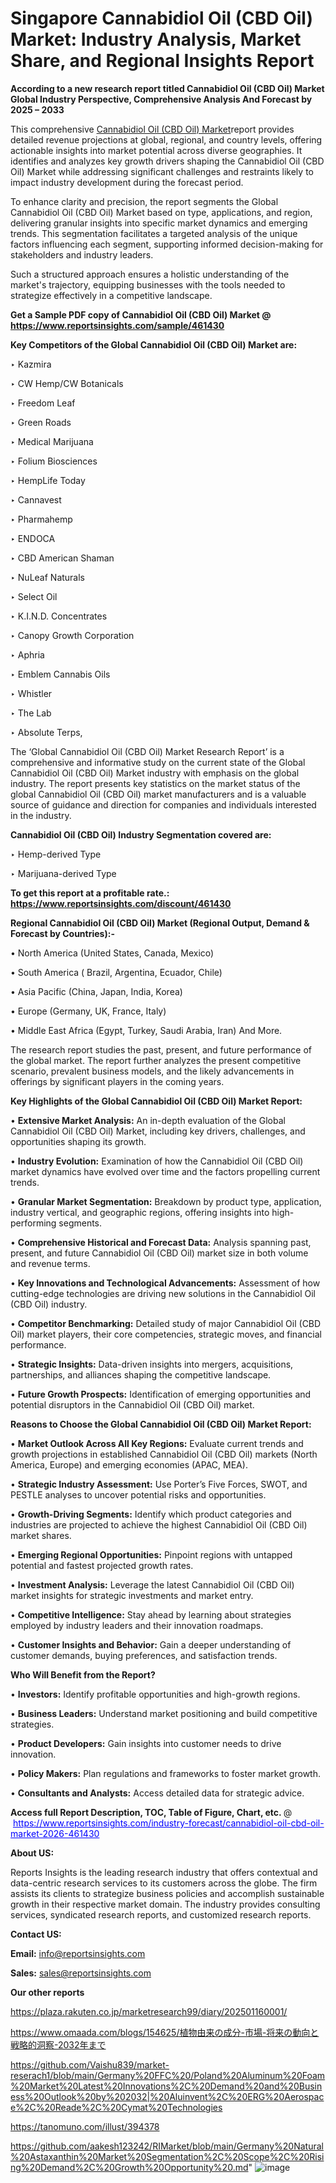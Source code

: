 # Singapore Cannabidiol Oil (CBD Oil) Market: Industry Analysis, Market Share, and Regional Insights Report

<strong>According to a new research report titled Cannabidiol Oil (CBD Oil) Market Global Industry Perspective, Comprehensive Analysis And Forecast by 2025 – 2033</strong>

This comprehensive <a href=https://www.reportsinsights.com/sample/461430>Cannabidiol Oil (CBD Oil) Market</a>report provides detailed revenue projections at global, regional, and country levels, offering actionable insights into market potential across diverse geographies. It identifies and analyzes key growth drivers shaping the Cannabidiol Oil (CBD Oil) Market while addressing significant challenges and restraints likely to impact industry development during the forecast period.

To enhance clarity and precision, the report segments the Global Cannabidiol Oil (CBD Oil) Market based on type, applications, and region, delivering granular insights into specific market dynamics and emerging trends. This segmentation facilitates a targeted analysis of the unique factors influencing each segment, supporting informed decision-making for stakeholders and industry leaders.

Such a structured approach ensures a holistic understanding of the market's trajectory, equipping businesses with the tools needed to strategize effectively in a competitive landscape.

<strong>Get a Sample PDF copy of Cannabidiol Oil (CBD Oil) Market </strong><strong>@<a href=https://www.reportsinsights.com/sample/461430 style=color:#0000ff;> https://www.reportsinsights.com/sample/461430</a></strong></font>

<strong>Key Competitors of the Global Cannabidiol Oil (CBD Oil) Market are:</strong>

‣ Kazmira

‣ CW Hemp/CW Botanicals

‣ Freedom Leaf

‣ Green Roads

‣ Medical Marijuana

‣ Folium Biosciences

‣ HempLife Today

‣ Cannavest

‣ Pharmahemp

‣ ENDOCA

‣ CBD American Shaman

‣ NuLeaf Naturals

‣ Select Oil

‣ K.I.N.D. Concentrates

‣ Canopy Growth Corporation

‣ Aphria

‣ Emblem Cannabis Oils

‣ Whistler

‣ The Lab

‣ Absolute Terps,

The ‘Global Cannabidiol Oil (CBD Oil) Market Research Report’ is a comprehensive and informative study on the current state of the Global Cannabidiol Oil (CBD Oil) Market industry with emphasis on the global industry. The report presents key statistics on the market status of the global Cannabidiol Oil (CBD Oil) market manufacturers and is a valuable source of guidance and direction for companies and individuals interested in the industry.

<strong>Cannabidiol Oil (CBD Oil) Industry Segmentation covered are:</strong>

‣ Hemp-derived Type

‣ Marijuana-derived Type

<strong>To get this report at a profitable rate.: <a href=https://www.reportsinsights.com/discount/461430 style=color:#0000ff;>https://www.reportsinsights.com/discount/461430</a></strong></font>

<strong>Regional Cannabidiol Oil (CBD Oil) Market (Regional Output, Demand &amp; Forecast by Countries):-</strong>

• North America (United States, Canada, Mexico)

• South America ( Brazil, Argentina, Ecuador, Chile)

• Asia Pacific (China, Japan, India, Korea)

• Europe (Germany, UK, France, Italy)

• Middle East Africa (Egypt, Turkey, Saudi Arabia, Iran) And More.

The research report studies the past, present, and future performance of the global market. The report further analyzes the present competitive scenario, prevalent business models, and the likely advancements in offerings by significant players in the coming years.

<strong>Key Highlights of the Global Cannabidiol Oil (CBD Oil) Market Report:</strong>

• <strong>Extensive Market Analysis:</strong> An in-depth evaluation of the Global Cannabidiol Oil (CBD Oil) Market, including key drivers, challenges, and opportunities shaping its growth.

• <strong>Industry Evolution:</strong> Examination of how the Cannabidiol Oil (CBD Oil) market dynamics have evolved over time and the factors propelling current trends.

• <strong>Granular Market Segmentation:</strong> Breakdown by product type, application, industry vertical, and geographic regions, offering insights into high-performing segments.

• <strong>Comprehensive Historical and Forecast Data:</strong> Analysis spanning past, present, and future Cannabidiol Oil (CBD Oil) market size in both volume and revenue terms.

• <strong>Key Innovations and Technological Advancements:</strong> Assessment of how cutting-edge technologies are driving new solutions in the Cannabidiol Oil (CBD Oil) industry.

• <strong>Competitor Benchmarking:</strong> Detailed study of major Cannabidiol Oil (CBD Oil) market players, their core competencies, strategic moves, and financial performance.

• <strong>Strategic Insights:</strong> Data-driven insights into mergers, acquisitions, partnerships, and alliances shaping the competitive landscape.

• <strong>Future Growth Prospects:</strong> Identification of emerging opportunities and potential disruptors in the Cannabidiol Oil (CBD Oil) market.

<strong>Reasons to Choose the Global Cannabidiol Oil (CBD Oil) Market Report:</strong>

• <strong>Market Outlook Across All Key Regions:</strong> Evaluate current trends and growth projections in established Cannabidiol Oil (CBD Oil) markets (North America, Europe) and emerging economies (APAC, MEA).

• <strong>Strategic Industry Assessment:</strong> Use Porter’s Five Forces, SWOT, and PESTLE analyses to uncover potential risks and opportunities.

• <strong>Growth-Driving Segments:</strong> Identify which product categories and industries are projected to achieve the highest Cannabidiol Oil (CBD Oil) market shares.

• <strong>Emerging Regional Opportunities:</strong> Pinpoint regions with untapped potential and fastest projected growth rates.

• <strong>Investment Analysis:</strong> Leverage the latest Cannabidiol Oil (CBD Oil) market insights for strategic investments and market entry.

• <strong>Competitive Intelligence:</strong> Stay ahead by learning about strategies employed by industry leaders and their innovation roadmaps.

• <strong>Customer Insights and Behavior:</strong> Gain a deeper understanding of customer demands, buying preferences, and satisfaction trends.

<strong>Who Will Benefit from the Report?</strong>

• <strong>Investors:</strong> Identify profitable opportunities and high-growth regions.

• <strong>Business Leaders:</strong> Understand market positioning and build competitive strategies.

• <strong>Product Developers:</strong> Gain insights into customer needs to drive innovation.

• <strong>Policy Makers:</strong> Plan regulations and frameworks to foster market growth.

• <strong>Consultants and Analysts:</strong> Access detailed data for strategic advice.
</ul>
<strong>Access full Report Description, TOC, Table of Figure, Chart, etc. </strong>@  <a href=https://www.reportsinsights.com/industry-forecast/cannabidiol-oil-cbd-oil-market-2026-461430 style=color:#0000ff;>https://www.reportsinsights.com/industry-forecast/cannabidiol-oil-cbd-oil-market-2026-461430</a></font>

<strong><strong>About US</strong>:</strong>

Reports Insights is the leading research industry that offers contextual and data-centric research services to its customers across the globe. The firm assists its clients to strategize business policies and accomplish sustainable growth in their respective market domain. The industry provides consulting services, syndicated research reports, and customized research reports.

<strong>Contact US:</strong>

<p class=""""><b>Email:</b> <a href=mailto:info@reportsinsights.com>info@reportsinsights.com</a></p>
<p class=""""><b>Sales:</b> <a href=mailto:sales@reportsinsights.com>sales@reportsinsights.com</a></p>

<strong>Our other reports</strong>

<a href=https://plaza.rakuten.co.jp/marketresearch99/diary/202501160001/>https://plaza.rakuten.co.jp/marketresearch99/diary/202501160001/</a>

<a href=https://www.omaada.com/blogs/154625/植物由来の成分-市場-将来の動向と戦略的洞察-2032年まで>https://www.omaada.com/blogs/154625/植物由来の成分-市場-将来の動向と戦略的洞察-2032年まで</a>

<a href=https://github.com/Vaishu839/market-reserach1/blob/main/Germany%20FFC%20/Poland%20Aluminum%20Foam%20Market%20Latest%20Innovations%2C%20Demand%20and%20Business%20Outlook%20by%202032|%20Aluinvent%2C%20ERG%20Aerospace%2C%20Reade%2C%20Cymat%20Technologies>https://github.com/Vaishu839/market-reserach1/blob/main/Germany%20FFC%20/Poland%20Aluminum%20Foam%20Market%20Latest%20Innovations%2C%20Demand%20and%20Business%20Outlook%20by%202032|%20Aluinvent%2C%20ERG%20Aerospace%2C%20Reade%2C%20Cymat%20Technologies</a>

<a href=https://tanomuno.com/illust/394378>https://tanomuno.com/illust/394378</a>

<a href=https://github.com/aakesh123242/RIMarket/blob/main/Germany%20Natural%20Astaxanthin%20Market%20Segmentation%2C%20Scope%2C%20Rising%20Demand%2C%20Growth%20Opportunity%20.md>https://github.com/aakesh123242/RIMarket/blob/main/Germany%20Natural%20Astaxanthin%20Market%20Segmentation%2C%20Scope%2C%20Rising%20Demand%2C%20Growth%20Opportunity%20.md</a>"
![image](https://github.com/user-attachments/assets/d2f7f9e1-70de-4452-809c-d1f7254334a6)
